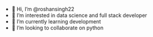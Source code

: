 - 👋 Hi, I’m @roshansingh22
- 👀 I’m interested in data science and full stack developer
- 🌱 I’m currently learning development
- 💞️ I’m looking to collaborate on python


<!---
roshansingh22/roshansingh22 is a ✨ special ✨ repository because its `README.md` (this file) appears on your GitHub profile.
You can click the Preview link to take a look at your changes.
--->
